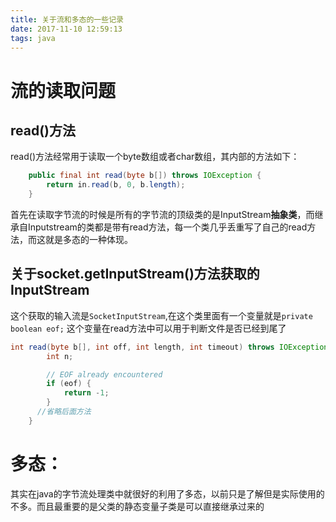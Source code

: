 ```yaml
---
title: 关于流和多态的一些记录
date: 2017-11-10 12:59:13
tags: java
---
```

# 流的读取问题
## read()方法
read()方法经常用于读取一个byte数组或者char数组，其内部的方法如下：
```java
    public final int read(byte b[]) throws IOException {
        return in.read(b, 0, b.length);
    }
```
首先在读取字节流的时候是所有的字节流的顶级类的是InputStream**抽象类**，而继承自Inputstream的类都是带有read方法，每一个类几乎丢重写了自己的read方法，而这就是多态的一种体现。
## 关于socket.getInputStream()方法获取的InputStream
这个获取的输入流是`SocketInputStream`,在这个类里面有一个变量就是`private boolean eof;`
这个变量在read方法中可以用于判断文件是否已经到尾了
```java
int read(byte b[], int off, int length, int timeout) throws IOException {
        int n;

        // EOF already encountered
        if (eof) {
            return -1;
        }
      //省略后面方法
    }
```

# 多态：
其实在java的字节流处理类中就很好的利用了多态，以前只是了解但是实际使用的不多。而且最重要的是父类的静态变量子类是可以直接继承过来的